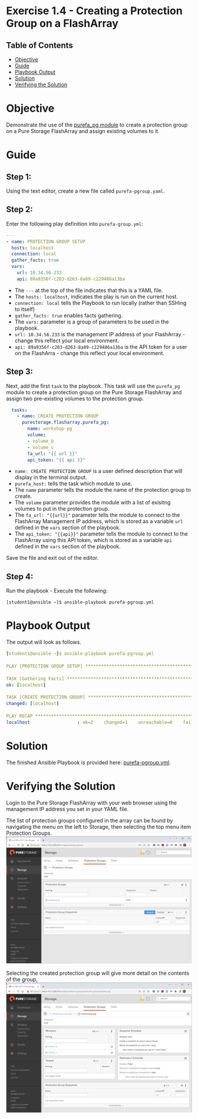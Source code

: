 # Exercise 1.4 - Creating a Protection Group on a FlashArray

## Table of Contents

- [Objective](#objective)
- [Guide](#guide)
- [Playbook Output](#playbook-outbook)
- [Solution](#solution)
- [Verifying the Solution](#verifying-the-solution)

# Objective

Demonstrate the use of the [purefa_pg module](https://docs.ansible.com/ansible/latest/collections/purestorage/flasharray/purefa_pg_module.html) to create a protection group on a Pure Storage FlashArray and assign existing volumes to it.

# Guide

## Step 1:

Using the text editor, create a new file called `purefa-pgroup.yaml`.

## Step 2:

Enter the following play definition into `purefa-group.yml`:

``` yaml
---
- name: PROTECTION GROUP SETUP
  hosts: localhost
  connection: local
  gather_facts: true
  vars:
    url: 10.34.56.233
    api: 89a9356f-c203-d263-8a89-c229486a13ba
```

- The `---` at the top of the file indicates that this is a YAML file.
- The `hosts: localhost`, indicates the play is run on the current host.
- `connection: local` tells the Playbook to run locally (rather than SSHing to itself)
- `gather_facts: true` enables facts gathering.  
- The `vars:` parameter is a group of parameters to be used in the playbook.
- `url: 10.34.56.233` is the management IP address of your FlashArray - change this reflect your local environment.
- `api: 89a9356f-c203-d263-8a89-c229486a13ba` is the API token for a user on the FlashArra - change this reflect your local environment.

## Step 3:

Next, add the first `task` to the playbook. This task will use the `purefa_pg` module to create a protection group on the Pure Storage FlashArray and assign two pre-existing volumes to the protection group.

``` yaml
  tasks:
    - name: CREATE PROTECTION GROUP
      purestorage.flasharray.purefa_pg:
        name: workshop-pg
        volume:
        - volume_b
        - volume_c
        fa_url: "{{ url }}"
        api_token: "{{ api }}"
```

- `name: CREATE PROTECTION GROUP` is a user defined description that will display in the terminal output.
- `purefa_host:` tells the task which module to use.
- The `name` parameter tells the module the name of the protection group to create.
- The `volume` parameter provides the module with a list of exisitng volumes to put in the protection group.
- The `fa_url: "{{url}}"` parameter tells the module to connect to the FlashArray Management IP address, which is stored as a variable `url` defined in the `vars` section of the playbook.
- The `api_token: "{{api}}"` parameter tells the module to connect to the FlashArray using this API token, which is stored as a variable `api` defined in the `vars` section of the playbook.

Save the file and exit out of the editor.

## Step 4:

Run the playbook - Execute the following:

```
[student1@ansible ~]$ ansible-playbook purefa-pgroup.yml
```

# Playbook Output

The output will look as follows.

```yaml
[student1@ansible ~]$ ansible-playbook purefa-pgroup.yml

PLAY [PROTECTION GROUP SETUP] *******************************************************************************************

TASK [Gathering Facts] **************************************************************************************************
ok: [localhost]

TASK [CREATE PROTECTION GROUP] ******************************************************************************************
changed: [localhost]

PLAY RECAP **************************************************************************************************************
localhost                  : ok=2    changed=1    unreachable=0    failed=0    skipped=0    rescued=0    ignored=0
```

# Solution

The finished Ansible Playbook is provided here: [purefa-pgroup.yml](https://github.com/PureStorage-OpenConnect/ansible-workshop/blob/main/1.4-pgroup/purefa-pgroup.yaml).

# Verifying the Solution

Login to the Pure Storage FlashArray with your web browser using the management IP address you set in your YAML file.

The list of protection groups configured in the array can be found by navigating the menu on the left to Storage, then selecting the top menu item Protection Groups.![pgroup](pgroup.PNG)

Selecting the created protection group will give more detail on the contents of the group,![pgroup-detail](pgroup-detail.PNG)

